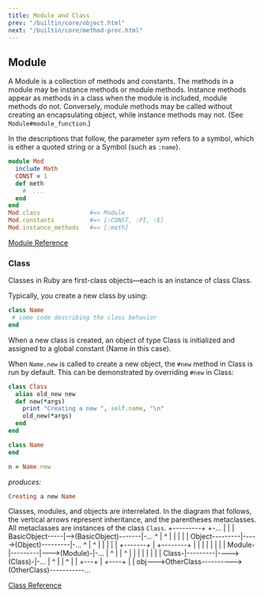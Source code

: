 ```yaml
---
title: Module and Class
prev: "/builtin/core/object.html"
next: "/builtin/core/method-proc.html"
---
```


## Module[](#module)

A Module is a collection of methods and constants. The methods in a
module may be instance methods or module methods. Instance methods
appear as methods in a class when the module is included, module methods
do not. Conversely, module methods may be called without creating an
encapsulating object, while instance methods may not. (See
`Module#module_function`.)

In the descriptions that follow, the parameter *sym* refers to a symbol,
which is either a quoted string or a Symbol (such as `:name`).


```ruby
module Mod
  include Math
  CONST = 1
  def meth
    #  ...
  end
end
Mod.class              #=> Module
Mod.constants          #=> [:CONST, :PI, :E]
Mod.instance_methods   #=> [:meth]
```

<a href='https://ruby-doc.org/core-2.7.0/Module.html' class='ruby-doc
remote' target='_blank'>Module Reference</a>



### Class[](#class)

Classes in Ruby are first-class objects—each is an instance of class
Class.

Typically, you create a new class by using:


```ruby
class Name
 # some code describing the class behavior
end
```

When a new class is created, an object of type Class is initialized and
assigned to a global constant (Name in this case).

When `Name.new` is called to create a new object, the `#new` method in
Class is run by default. This can be demonstrated by overriding `#new`
in Class:


```ruby
class Class
  alias old_new new
  def new(*args)
    print "Creating a new ", self.name, "\n"
    old_new(*args)
  end
end

class Name
end

n = Name.new
```

*produces:*


```ruby
Creating a new Name
```

Classes, modules, and objects are interrelated. In the diagram that
follows, the vertical arrows represent inheritance, and the parentheses
metaclasses. All metaclasses are instances of the class `Class`.
+---------+ +-... \| \| \|
BasicObject-----\|-->(BasicObject)-------\|-... ^ \| ^ \| \| \| \| \|
Object---------\|----->(Object)---------\|-... ^ \| ^ \| \| \| \| \|
+-------+ \| +--------+ \| \| \| \| \| \| \| \|
Module-\|---------\|--->(Module)-\|-... \| ^ \| \| ^ \| \| \| \| \| \|
\| \| Class-\|---------\|---->(Class)-\|-... \| ^ \| \| ^ \| \| +---+ \|
+----+ \| \| obj--->OtherClass---------->(OtherClass)-----------...

<a href='https://ruby-doc.org/core-2.7.0/Class.html' class='ruby-doc
remote' target='_blank'>Class Reference</a>

